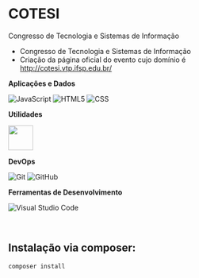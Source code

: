 # **COTESI**
Congresso de Tecnologia e Sistemas de Informação
* Congresso de Tecnologia e Sistemas de Informação
* Criação da página oficial do evento cujo domínio é http://cotesi.vtp.ifsp.edu.br/

**Aplicações e Dados**

  ![JavaScript](https://img.shields.io/badge/-JavaScript-333333?style=flat&logo=javascript)
  ![HTML5](https://img.shields.io/badge/-HTML5-333333?style=flat&logo=HTML5)
  ![CSS](https://img.shields.io/badge/-CSS-333333?style=flat&logo=CSS3&logoColor=1572B6)

**Utilidades**

 
<img width="50" src="https://cdn.jsdelivr.net/gh/devicons/devicon/icons/composer/composer-original.svg" />
 

**DevOps**

  ![Git](https://img.shields.io/badge/-Git-333333?style=flat&logo=git)
  ![GitHub](https://img.shields.io/badge/-GitHub-333333?style=flat&logo=github)

**Ferramentas de Desenvolvimento**

  ![Visual Studio Code](https://img.shields.io/badge/-Visual%20Studio%20Code-333333?style=flat&logo=visual-studio-code&logoColor=007ACC)

<br/>

## **Instalação via composer:**
```php
composer install
